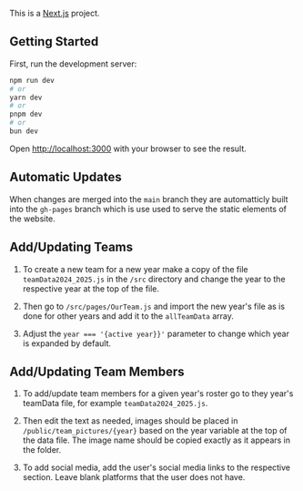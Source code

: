 This is a [Next.js](https://nextjs.org) project.

## Getting Started

First, run the development server:

```bash
npm run dev
# or
yarn dev
# or
pnpm dev
# or
bun dev
```

Open [http://localhost:3000](http://localhost:3000) with your browser to see the result.

## Automatic Updates

When changes are merged into the ```main``` branch they are automatticly built into the ```gh-pages``` branch which is use used to serve the static elements of the website.

<!--### `npm run deploy`

This deploys the static elements to the gh-pages branch for the github page-->

## Add/Updating Teams

1. To create a new team for a new year make a copy of the file ```teamData2024_2025.js``` in the ```/src``` directory and change the year to the respective year at the top of the file.

2. Then go to ```/src/pages/OurTeam.js``` and import the new year's file as is done for other years and add it to the `allTeamData` array.
   
3. Adjust the ``year === '{active year}}'`` parameter to change which year is expanded by default.

## Add/Updating Team Members

1. To add/update team members for a given year's roster go to they year's teamData file, for example ```teamData2024_2025.js```.

2. Then edit the text as needed, images should be placed in ```/public/team_pictures/{year}``` based on the year variable at the top of the data file. The image name should be copied exactly as it appears in the folder.

3. To add social media, add the user's social media links to the respective section. Leave blank platforms that the user does not have.
